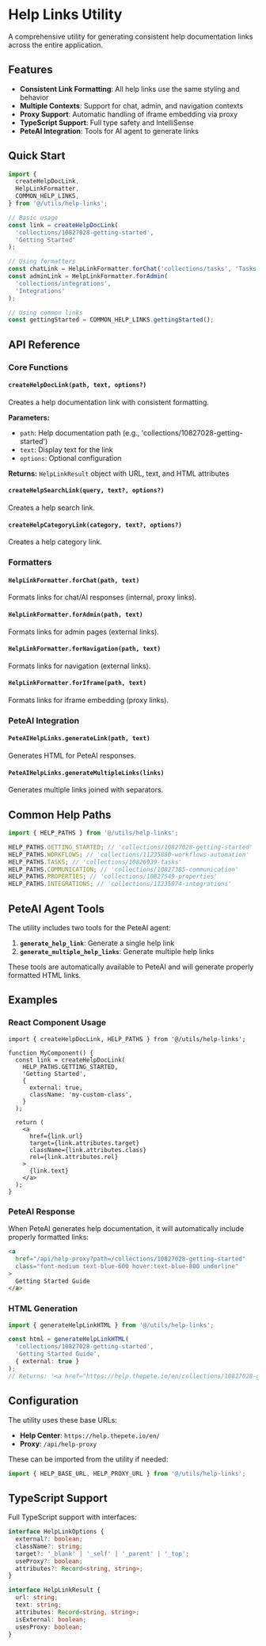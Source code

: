 # Help Links Utility

A comprehensive utility for generating consistent help documentation links across the entire application.

## Features

- **Consistent Link Formatting**: All help links use the same styling and behavior
- **Multiple Contexts**: Support for chat, admin, and navigation contexts
- **Proxy Support**: Automatic handling of iframe embedding via proxy
- **TypeScript Support**: Full type safety and IntelliSense
- **PeteAI Integration**: Tools for AI agent to generate links

## Quick Start

```typescript
import {
  createHelpDocLink,
  HelpLinkFormatter,
  COMMON_HELP_LINKS,
} from '@/utils/help-links';

// Basic usage
const link = createHelpDocLink(
  'collections/10827028-getting-started',
  'Getting Started'
);

// Using formatters
const chatLink = HelpLinkFormatter.forChat('collections/tasks', 'Tasks');
const adminLink = HelpLinkFormatter.forAdmin(
  'collections/integrations',
  'Integrations'
);

// Using common links
const gettingStarted = COMMON_HELP_LINKS.gettingStarted();
```

## API Reference

### Core Functions

#### `createHelpDocLink(path, text, options?)`

Creates a help documentation link with consistent formatting.

**Parameters:**

- `path`: Help documentation path (e.g., 'collections/10827028-getting-started')
- `text`: Display text for the link
- `options`: Optional configuration

**Returns:** `HelpLinkResult` object with URL, text, and HTML attributes

#### `createHelpSearchLink(query, text?, options?)`

Creates a help search link.

#### `createHelpCategoryLink(category, text?, options?)`

Creates a help category link.

### Formatters

#### `HelpLinkFormatter.forChat(path, text)`

Formats links for chat/AI responses (internal, proxy links).

#### `HelpLinkFormatter.forAdmin(path, text)`

Formats links for admin pages (external links).

#### `HelpLinkFormatter.forNavigation(path, text)`

Formats links for navigation (external links).

#### `HelpLinkFormatter.forIframe(path, text)`

Formats links for iframe embedding (proxy links).

### PeteAI Integration

#### `PeteAIHelpLinks.generateLink(path, text)`

Generates HTML for PeteAI responses.

#### `PeteAIHelpLinks.generateMultipleLinks(links)`

Generates multiple links joined with separators.

## Common Help Paths

```typescript
import { HELP_PATHS } from '@/utils/help-links';

HELP_PATHS.GETTING_STARTED; // 'collections/10827028-getting-started'
HELP_PATHS.WORKFLOWS; // 'collections/11235880-workflows-automation'
HELP_PATHS.TASKS; // 'collections/10826939-tasks'
HELP_PATHS.COMMUNICATION; // 'collections/10827385-communication'
HELP_PATHS.PROPERTIES; // 'collections/10827549-properties'
HELP_PATHS.INTEGRATIONS; // 'collections/11235874-integrations'
```

## PeteAI Agent Tools

The utility includes two tools for the PeteAI agent:

1. **`generate_help_link`**: Generate a single help link
2. **`generate_multiple_help_links`**: Generate multiple help links

These tools are automatically available to PeteAI and will generate properly formatted HTML links.

## Examples

### React Component Usage

```tsx
import { createHelpDocLink, HELP_PATHS } from '@/utils/help-links';

function MyComponent() {
  const link = createHelpDocLink(
    HELP_PATHS.GETTING_STARTED,
    'Getting Started',
    {
      external: true,
      className: 'my-custom-class',
    }
  );

  return (
    <a
      href={link.url}
      target={link.attributes.target}
      className={link.attributes.class}
      rel={link.attributes.rel}
    >
      {link.text}
    </a>
  );
}
```

### PeteAI Response

When PeteAI generates help documentation, it will automatically include properly formatted links:

```html
<a
  href="/api/help-proxy?path=/collections/10827028-getting-started"
  class="font-medium text-blue-600 hover:text-blue-800 underline"
>
  Getting Started Guide
</a>
```

### HTML Generation

```typescript
import { generateHelpLinkHTML } from '@/utils/help-links';

const html = generateHelpLinkHTML(
  'collections/10827028-getting-started',
  'Getting Started Guide',
  { external: true }
);
// Returns: '<a href="https://help.thepete.io/en/collections/10827028-getting-started" class="..." target="_blank" rel="noopener noreferrer">Getting Started Guide</a>'
```

## Configuration

The utility uses these base URLs:

- **Help Center**: `https://help.thepete.io/en/`
- **Proxy**: `/api/help-proxy`

These can be imported from the utility if needed:

```typescript
import { HELP_BASE_URL, HELP_PROXY_URL } from '@/utils/help-links';
```

## TypeScript Support

Full TypeScript support with interfaces:

```typescript
interface HelpLinkOptions {
  external?: boolean;
  className?: string;
  target?: '_blank' | '_self' | '_parent' | '_top';
  useProxy?: boolean;
  attributes?: Record<string, string>;
}

interface HelpLinkResult {
  url: string;
  text: string;
  attributes: Record<string, string>;
  isExternal: boolean;
  usesProxy: boolean;
}
```
